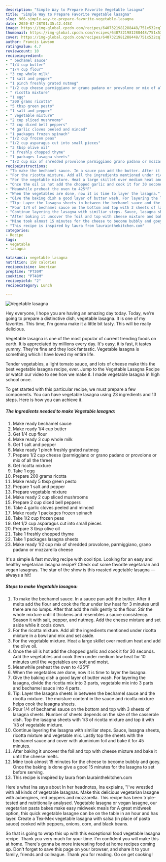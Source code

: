 ```yaml
---
description: "Simple Way to Prepare Favorite Vegetable lasagna"
title: "Simple Way to Prepare Favorite Vegetable lasagna"
slug: 966-simple-way-to-prepare-favorite-vegetable-lasagna
date: 2020-07-28T01:35:42.445Z
image: https://img-global.cpcdn.com/recipes/6407321981288448/751x532cq70/vegetable-lasagna-recipe-main-photo.jpg
thumbnail: https://img-global.cpcdn.com/recipes/6407321981288448/751x532cq70/vegetable-lasagna-recipe-main-photo.jpg
cover: https://img-global.cpcdn.com/recipes/6407321981288448/751x532cq70/vegetable-lasagna-recipe-main-photo.jpg
author: Francis Lawson
ratingvalue: 4.7
reviewcount: 10
recipeingredient:
- " bechamel sauce"
- "1/4 cup butter"
- "1/4 cup flour"
- "3 cup whole milk"
- "1 salt and pepper"
- "1 pinch freshly grated nutmeg"
- "1/2 cup cheese parmiggiano or grano padano or provolone or mix of all the three"
- " ricotta mixture"
- "1 egg"
- "200 grams ricotta"
- "5 tbsp green pesto"
- "1 salt and pepper"
- " vegetable mixture"
- "2 cup sliced mushrooms"
- "2 cup diced bell peppers"
- "4 garlic cloves peeled and minced"
- "1 packages frozen spinach"
- "1/2 cup frozen peas"
- "1/2 cup asparagus cut into small pieces"
- "3 tbsp olive oil"
- "1 freshly chopped thyme"
- "1 packages lasagna sheets"
- "1/2 cup mix of shredded provolone parmiggiano grano padano or mozzarella cheese"
recipeinstructions:
- "To make the bechamel sauce. In a sauce pan add the butter. After it melts add the flour and cook the flour under low heat for 3 minutes until there are no lumps. After that add the milk gently to the flour. Stir the whole mixture until it thickens and resembles a sauce consistency. Season it with salt, pepper, and nutmeg. Add the cheese mixture and set aside while it cools down."
- "For the ricotta mixture. Add all the ingredients mentioned under ricotta mixture in a bowl and mix and set aside."
- "For the vegetable mixture. Heat a large skillet over medium heat and add the olive oil."
- "Once the oil is hot add the chopped garlic and cook it for 30 seconds. Add the vegetables and cook them under medium low heat for 10 minutes until the vegetables are soft and moist."
- "Meanwhile preheat the oven to 425°F"
- "When the vegetables are done, now it is time to layer the lasagna."
- "Give the baking dish a good layer of butter wash. For layering the lasagna, divide the ricotta mix into 3 parts, vegetable mix into 3 parts and bechamel sauce into 4 parts."
- "Tip: Layer the lasagna sheets in between the bechamel sauce and the ricotta mixture. The moisture content in the sauce and ricotta mixture helps cook the lasagna sheets."
- "Pour 1/4 of bechamel sauce on the bottom and top with 3 sheets of lasagna sheets. Number of sheets depends on the size of the casserole dish. Top the lasagna sheets with 1/3 of ricotta mixture and top it with 1/3 of vegetable mixture."
- "Continue layering the lasagna with similiar steps. Sauce, lasagna sheets, ricotta mixture and vegetable mix. Lastly top the sheets with the bechamel sauce and cover with aluminium foil and bake it for 45 minutes."
- "After baking it uncover the foil and top with cheese mixture and bake it until the cheese melts."
- "Mine took almost 15 minutes for the cheese to become bubbly and goey. Once the baking is done give a good 15 minutes for the lasagna to set before serving."
- "This recipe is inspired by laura from laurainthekitchen.com"
categories:
- Recipe
tags:
- vegetable
- lasagna

katakunci: vegetable lasagna 
nutrition: 158 calories
recipecuisine: American
preptime: "PT30M"
cooktime: "PT48M"
recipeyield: "2"
recipecategory: Lunch

---
```



![Vegetable lasagna](https://img-global.cpcdn.com/recipes/6407321981288448/751x532cq70/vegetable-lasagna-recipe-main-photo.jpg)

Hey everyone, I hope you are having an amazing day today. Today, we're going to prepare a distinctive dish, vegetable lasagna. It is one of my favorites. This time, I'm gonna make it a little bit tasty. This will be really delicious.

Vegetable lasagna is one of the most popular of current trending foods on earth. It is appreciated by millions every day. It's easy, it is fast, it tastes yummy. They're fine and they look fantastic. Vegetable lasagna is something which I have loved my entire life.

Tender vegetables, a light tomato sauce, and lots of cheese make this the best vegetable lasagna recipe, ever. Jump to the Vegetable Lasagna Recipe or watch our video to see how we make it. I made vegetable lasagna in high school once.


To get started with this particular recipe, we must prepare a few components. You can have vegetable lasagna using 23 ingredients and 13 steps. Here is how you can achieve it.

<!--inarticleads1-->

##### The ingredients needed to make Vegetable lasagna:

1. Make ready  bechamel sauce
1. Make ready 1/4 cup butter
1. Get 1/4 cup flour
1. Make ready 3 cup whole milk
1. Get 1 salt and pepper
1. Make ready 1 pinch freshly grated nutmeg
1. Prepare 1/2 cup cheese (parmiggiano or grano padano or provolone or mix of all the three)
1. Get  ricotta mixture
1. Take 1 egg
1. Prepare 200 grams ricotta
1. Make ready 5 tbsp green pesto
1. Prepare 1 salt and pepper
1. Prepare  vegetable mixture
1. Make ready 2 cup sliced mushrooms
1. Prepare 2 cup diced bell peppers
1. Take 4 garlic cloves peeled and minced
1. Make ready 1 packages frozen spinach
1. Take 1/2 cup frozen peas
1. Get 1/2 cup asparagus cut into small pieces
1. Prepare 3 tbsp olive oil
1. Take 1 freshly chopped thyme
1. Take 1 packages lasagna sheets
1. Make ready 1/2 cup mix of shredded provolone, parmiggiano, grano padano or mozzarella cheese


It&#39;s a simple &amp; fast moving recipe with cool tips. Looking for an easy and healthy vegetarian lasagna recipe? Check out some favorite vegetarian and vegan lasagnas. The star of the show is this roasted vegetable lasagna — always a hit! 

<!--inarticleads2-->

##### Steps to make Vegetable lasagna:

1. To make the bechamel sauce. In a sauce pan add the butter. After it melts add the flour and cook the flour under low heat for 3 minutes until there are no lumps. After that add the milk gently to the flour. Stir the whole mixture until it thickens and resembles a sauce consistency. Season it with salt, pepper, and nutmeg. Add the cheese mixture and set aside while it cools down.
1. For the ricotta mixture. Add all the ingredients mentioned under ricotta mixture in a bowl and mix and set aside.
1. For the vegetable mixture. Heat a large skillet over medium heat and add the olive oil.
1. Once the oil is hot add the chopped garlic and cook it for 30 seconds. Add the vegetables and cook them under medium low heat for 10 minutes until the vegetables are soft and moist.
1. Meanwhile preheat the oven to 425°F
1. When the vegetables are done, now it is time to layer the lasagna.
1. Give the baking dish a good layer of butter wash. For layering the lasagna, divide the ricotta mix into 3 parts, vegetable mix into 3 parts and bechamel sauce into 4 parts.
1. Tip: Layer the lasagna sheets in between the bechamel sauce and the ricotta mixture. The moisture content in the sauce and ricotta mixture helps cook the lasagna sheets.
1. Pour 1/4 of bechamel sauce on the bottom and top with 3 sheets of lasagna sheets. Number of sheets depends on the size of the casserole dish. Top the lasagna sheets with 1/3 of ricotta mixture and top it with 1/3 of vegetable mixture.
1. Continue layering the lasagna with similiar steps. Sauce, lasagna sheets, ricotta mixture and vegetable mix. Lastly top the sheets with the bechamel sauce and cover with aluminium foil and bake it for 45 minutes.
1. After baking it uncover the foil and top with cheese mixture and bake it until the cheese melts.
1. Mine took almost 15 minutes for the cheese to become bubbly and goey. Once the baking is done give a good 15 minutes for the lasagna to set before serving.
1. This recipe is inspired by laura from laurainthekitchen.com


Here&#39;s what Ina says about In her headnotes, Ina explains, &#34;I&#39;ve wrestled with all kinds of vegetable lasagnas. Make this delicious vegetarian lasagne with aubergines, red peppers and mozzarella. This recipe has been triple-tested and nutritionally analysed. Vegetable lasagna or vegan lasagne, our vegetarian pasta bakes make easy midweek meals for A great midweek option, this quick vegetable lasagne can be on the table in an hour and has layer. Create a Tex-Mex vegetable lasagna with salsa (in place of pasta sauce) cooked with peppers, onions, corn, and black beans. 

So that is going to wrap this up with this exceptional food vegetable lasagna recipe. Thank you very much for your time. I'm confident you will make this at home. There's gonna be more interesting food at home recipes coming up. Don't forget to save this page on your browser, and share it to your family, friends and colleague. Thank you for reading. Go on get cooking!
